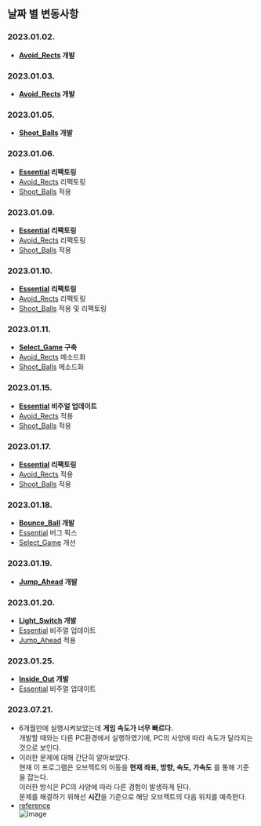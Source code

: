 ## **날짜 별 변동사항**

### 2023.01.02.

- **[Avoid_Rects](./avoid_rects.md#20230102) 개발**

### 2023.01.03.

- **[Avoid_Rects](./avoid_rects.md#20230103) 개발**

### 2023.01.05.

- **[Shoot_Balls](./shoot_balls.md#20230105) 개발**

### 2023.01.06.

- **[Essential](./essential.md#20230106) 리팩토링**
- [Avoid_Rects](./avoid_rects.md#20230106) 리팩토링
- [Shoot_Balls](./shoot_balls.md#20230106) 적용

### 2023.01.09.

- **[Essential](./essential.md#20230106) 리팩토링**
- [Avoid_Rects](./avoid_rects.md#20230109) 리팩토링
- [Shoot_Balls](./shoot_balls.md#20230109) 적용

### 2023.01.10.

- **[Essential](./essential.md#20230110) 리팩토링**
- [Avoid_Rects](./avoid_rects.md#20230110) 리팩토링
- [Shoot_Balls](./shoot_balls.md#20230110) 적용 및 리팩토링

### 2023.01.11.

- **[Select_Game](./select_game.md#20230111) 구축**
- [Avoid_Rects](./avoid_rects.md#20230111) 메소드화
- [Shoot_Balls](./shoot_balls.md#20230111) 메소드화

### 2023.01.15.

- **[Essential](./essential.md#20230115) 비주얼 업데이트**
- [Avoid_Rects](./avoid_rects.md#20230115) 적용
- [Shoot_Balls](./shoot_balls.md#20230115) 적용

### 2023.01.17.

- **[Essential](./essential.md#20230117) 리팩토링**
- [Avoid_Rects](./avoid_rects.md#20230117) 적용
- [Shoot_Balls](./shoot_balls.md#20230117) 적용

### 2023.01.18.

- **[Bounce_Ball](./bounce_ball.md#20230118) 개발**
- [Essential](./essential.md#20230118) 버그 픽스
- [Select_Game](./select_game.md#20230118) 개선

### 2023.01.19.

- **[Jump_Ahead](./jump_ahead.md#20230119) 개발**

### 2023.01.20.

- **[Light_Switch](./light_switch.md#20230120) 개발**
- [Essential](./essential.md#20230120) 비주얼 업데이트
- [Jump_Ahead](./jump_ahead.md#20230120) 적용

### 2023.01.25.

- **[Inside_Out](./inside_out.md#20230125) 개발**
- [Essential](./essential.md#20230125) 비주얼 업데이트

### 2023.07.21.

- 6개월만에 실행시켜보았는데 **게임 속도가 너무 빠르다.**  
개발할 때와는 다른 PC환경에서 실행하였기에, PC의 사양에 따라 속도가 달라지는 것으로 보인다.  
- 이러한 문제에 대해 간단히 알아보았다.  
  현재 이 프로그램은 오브젝트의 이동을 **현재 좌표, 방향, 속도, 가속도** 를 통해 기준을 잡는다.  
이러한 방식은 PC의 사양에 따라 다른 경험이 발생하게 된다.  
문제를 해결하기 위해선 **시간**을 기준으로 해당 오브젝트의 다음 위치를 예측한다.  
- [reference](https://www.developer.com/design/unity-game-programming-normalizing-game-speed-across-devices/)  
![image](https://github.com/SJ70/mini_games/assets/50670730/deeef2a6-abb6-430b-a09f-fd2ac99bab20)  
